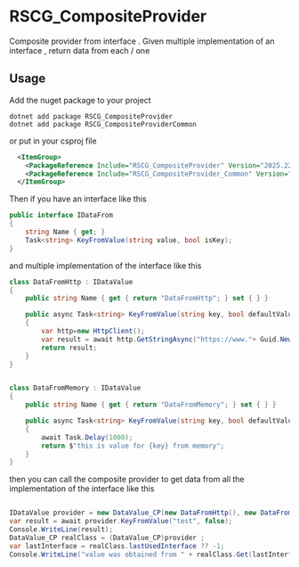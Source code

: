 # RSCG_CompositeProvider


Composite provider from interface . Given multiple implementation of an interface , return data from each / one 


## Usage

Add the nuget package to your project

```
dotnet add package RSCG_CompositeProvider
dotnet add package RSCG_CompositeProviderCommon
```

or put in your csproj file
```xml
  <ItemGroup>
    <PackageReference Include="RSCG_CompositeProvider" Version="2025.221.439" OutputItemType="Analyzer" ReferenceOutputAssembly="false" />
    <PackageReference Include="RSCG_CompositeProvider_Common" Version="2025.221.439" />
  </ItemGroup>
```

Then if you have an interface like this

```csharp
public interface IDataFrom
{
    string Name { get; }
    Task<string> KeyFromValue(string value, bool isKey);
}
```

and multiple implementation of the interface like this

```csharp
class DataFromHttp : IDataValue
{
    public string Name { get { return "DataFromHttp"; } set { } }

    public async Task<string> KeyFromValue(string key, bool defaultValue)
    {
        var http=new HttpClient();
        var result = await http.GetStringAsync("https://www."+ Guid.NewGuid().ToString()+".com/" + key);
        return result;
    }
}


class DataFromMemory : IDataValue
{
    public string Name { get { return "DataFromMemory"; } set { } }

    public async Task<string> KeyFromValue(string key, bool defaultValue)
    {
        await Task.Delay(1000);
        return $"this is value for {key} from memory";
    }
}
```

then you can call the composite provider to get data from all the implementation of the interface like this

```csharp

IDataValue provider = new DataValue_CP(new DataFromHttp(), new DataFromMemory());
var result = await provider.KeyFromValue("test", false);
Console.WriteLine(result);
DataValue_CP realClass = (DataValue_CP)provider ;
var lastInterface = realClass.lastUsedInterface ?? -1;
Console.WriteLine("value was obtained from " + realClass.Get(lastInterface).Name);
```

